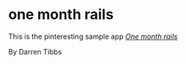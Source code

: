 # one month rails 

This is the pinteresting sample app
[*One month rails*](http://onemonthrails.com)

By Darren Tibbs 